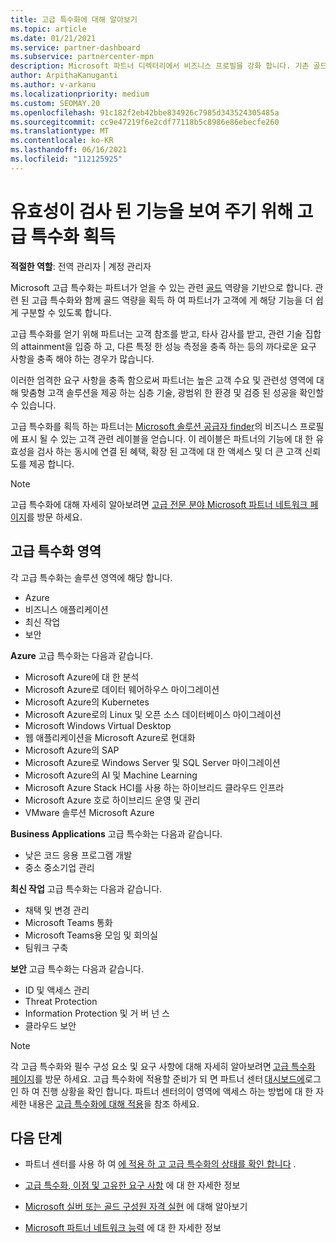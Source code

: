 ```yaml
---
title: 고급 특수화에 대해 알아보기
ms.topic: article
ms.date: 01/21/2021
ms.service: partner-dashboard
ms.subservice: partnercenter-mpn
description: Microsoft 파트너 디렉터리에서 비즈니스 프로필을 강화 합니다. 기존 골드 및 실버 역량에 따라 얻을 수 있는 고급 특수화에 대해 알아보세요.
author: ArpithaKanuganti
ms.author: v-arkanu
ms.localizationpriority: medium
ms.custom: SEOMAY.20
ms.openlocfilehash: 91c182f2eb42bbe834926c7985d343524305485a
ms.sourcegitcommit: cc9e47219f6e2cdf77118b5c8986e86ebecfe260
ms.translationtype: MT
ms.contentlocale: ko-KR
ms.lasthandoff: 06/16/2021
ms.locfileid: "112125925"
---
```

# <a name="earn-an-advanced-specialization-to-showcase-your-validated-capabilities"></a>유효성이 검사 된 기능을 보여 주기 위해 고급 특수화 획득

**적절한 역할**: 전역 관리자 | 계정 관리자

Microsoft 고급 특수화는 파트너가 얻을 수 있는 관련 [골드](learn-about-competencies.md) 역량을 기반으로 합니다. 관련 된 고급 특수화와 함께 골드 역량을 획득 하 여 파트너가 고객에 게 해당 기능을 더 쉽게 구분할 수 있도록 합니다.

고급 특수화를 얻기 위해 파트너는 고객 참조를 받고, 타사 감사를 받고, 관련 기술 집합의 attainment을 입증 하 고, 다른 특정 한 성능 측정을 충족 하는 등의 까다로운 요구 사항을 충족 해야 하는 경우가 많습니다.

이러한 엄격한 요구 사항을 충족 함으로써 파트너는 높은 고객 수요 및 관련성 영역에 대해 맞춤형 고객 솔루션을 제공 하는 심층 기술, 광범위 한 환경 및 검증 된 성공을 확인할 수 있습니다.

고급 특수화를 획득 하는 파트너는 [Microsoft 솔루션 공급자 finder](https://www.microsoft.com/solution-providers/home)의 비즈니스 프로필에 표시 될 수 있는 고객 관련 레이블을 얻습니다. 이 레이블은 파트너의 기능에 대 한 유효성을 검사 하는 동시에 연결 된 혜택, 확장 된 고객에 대 한 액세스 및 더 큰 고객 신뢰도를 제공 합니다.

> [!NOTE]
> 고급 특수화에 대해 자세히 알아보려면 [고급 전문 분야 Microsoft 파트너 네트워크 페이지](https://partner.microsoft.com/membership/advanced-specialization)를 방문 하세요.

## <a name="advanced-specialization-areas"></a>고급 특수화 영역

각 고급 특수화는 솔루션 영역에 해당 합니다.

- Azure
- 비즈니스 애플리케이션
- 최신 작업
- 보안

**Azure** 고급 특수화는 다음과 같습니다.

- Microsoft Azure에 대 한 분석
- Microsoft Azure로 데이터 웨어하우스 마이그레이션
- Microsoft Azure의 Kubernetes
- Microsoft Azure로의 Linux 및 오픈 소스 데이터베이스 마이그레이션
- Microsoft Windows Virtual Desktop
- 웹 애플리케이션을 Microsoft Azure로 현대화
- Microsoft Azure의 SAP
- Microsoft Azure로 Windows Server 및 SQL Server 마이그레이션
- Microsoft Azure의 AI 및 Machine Learning
- Microsoft Azure Stack HCI를 사용 하는 하이브리드 클라우드 인프라
- Microsoft Azure 호로 하이브리드 운영 및 관리
- VMware 솔루션 Microsoft Azure

**Business Applications** 고급 특수화는 다음과 같습니다.

- 낮은 코드 응용 프로그램 개발
- 중소 중소기업 관리

**최신 작업** 고급 특수화는 다음과 같습니다.

- 채택 및 변경 관리
- Microsoft Teams 통화
- Microsoft Teams용 모임 및 회의실
- 팀워크 구축

**보안** 고급 특수화는 다음과 같습니다.

- ID 및 액세스 관리
- Threat Protection
- Information Protection 및 거 버 넌 스
- 클라우드 보안

> [!NOTE]
> 각 고급 특수화와 필수 구성 요소 및 요구 사항에 대해 자세히 알아보려면 [고급 특수화 페이지](https://partner.microsoft.com/membership/advanced-specialization)를 방문 하세요. 고급 특수화에 적용할 준비가 되 면 파트너 센터 [대시보드에](https://partner.microsoft.com/dashboard)로그인 하 여 진행 상황을 확인 합니다. 파트너 센터의이 영역에 액세스 하는 방법에 대 한 자세한 내용은 [고급 특수화에 대해 적용](advanced-specializations-apply.md)을 참조 하세요.

## <a name="next-steps"></a>다음 단계

- 파트너 센터를 사용 하 여 [에 적용 하 고 고급 특수화의 상태를 확인 합니다](advanced-specializations-apply.md) .

- [고급 특수화, 이점 및 고유한 요구 사항](https://partner.microsoft.com/membership/advanced-specialization) 에 대 한 자세한 정보

- [Microsoft 실버 또는 골드 구성원 자격 실현](learn-about-competencies.md) 에 대해 알아보기

- [Microsoft 파트너 네트워크 능력](https://partner.microsoft.com/membership/competencies) 에 대 한 자세한 정보